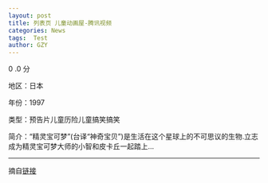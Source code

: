 ```yaml
---
layout: post
title: 列表页 儿童动画屋-腾讯视频
categories: News
tags:  Test
author: GZY
---
```


0 .0 分

地区：日本

年份：1997

类型：预告片儿童历险儿童搞笑搞笑

简介：“精灵宝可梦”(台译“神奇宝贝”)是生活在这个星球上的不可思议的生物.立志成为精灵宝可梦大师的小智和皮卡丘一起踏上...

*****

摘自[链接](http://v.qq.com/kid/list/list_1_1_1_0_1.html#itype:1,iarea:-1,iage:-1,mi_sort:1,mi_show_type:0,mi_pagenum:0,mi_pagesize:18)
